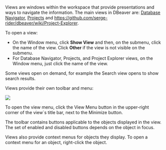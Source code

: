 Views are windows within the workspace that provide presentations and ways to navigate the information.
The main views in DBeaver are: [Database Navigator](https://github.com/serge-rider/dbeaver/wiki/Database-Navigator), [Projects](https://github.com/serge-rider/dbeaver/wiki/Projects) and https://github.com/serge-rider/dbeaver/wiki/Project-Explorer.

To open a view:
* On the Window menu, click **Show View** and then, on the submenu, click the name of the view. Click **Other** if the view is not visible on the submenu.
* For Database Navigator, Projects, and Project Explorer views, on the Window menu, just click the name of the view.

Some views open on demand, for example the Search view opens to show search results.

Views provide their own toolbar and menu:

<img src="https://www.dropbox.com/s/mqfpccobm6u7731/Database%20Navigator%20with%20markup.png?raw=1">

To open the view menu, click the View Menu button in the upper-right corner of the view`s title bar, next to the Minimize button.

The toolbar contains buttons applicable to the objects displayed in the view. The set of enabled and disabled buttons depends on the object in focus.

Views also provide context menus for objects they display. To open a context menu for an object, right-click the object.